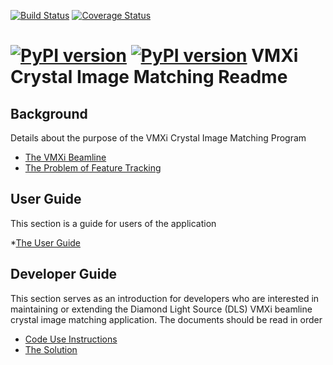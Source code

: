 [![Build Status](https://travis-ci.com/DiamondLightSource/CrystalMatch.svg?branch=master)](https://travis-ci.com/DiamondLightSource/CrystalMatch)
[![Coverage Status](https://coveralls.io/repos/github/DiamondLightSource/CrystalMatch/badge.svg?branch=master)](https://coveralls.io/github/DiamondLightSource/CrystalMatch?branch=master)

[![PyPI version](https://badge.fury.io/py/CrystalMatch.svg)](https://badge.fury.io/py/CrystalMatch)
[![PyPI version](https://badge.fury.io/pypi/pyversions/CrystalMatch.svg)](https://badge.fury.io/py/CrystalMatch)
VMXi Crystal Image Matching Readme
==================================

Background
----------
Details about the purpose of the VMXi Crystal Image Matching Program

* [The VMXi Beamline](https://github.com/DiamondLightSource/CrystalMatch/blob/master/docs/vmxi.md)
* [The Problem of Feature Tracking](https://github.com/DiamondLightSource/CrystalMatch/blob/master/docs/tracking.md)

User Guide
----------
This section is a guide for users of the application

*[The User Guide](https://github.com/DiamondLightSource/CrystalMatch/blob/master/docs/user_guide.md)

Developer Guide
---------------
This section serves as an introduction for developers who are interested in maintaining or extending the Diamond Light Source (DLS) VMXi beamline crystal image matching application. The documents should be read in order
 
* [Code Use Instructions](https://github.com/DiamondLightSource/CrystalMatch/blob/master/docs/setup.md)
* [The Solution](https://github.com/DiamondLightSource/CrystalMatch/blob/master/docs/solution.md)